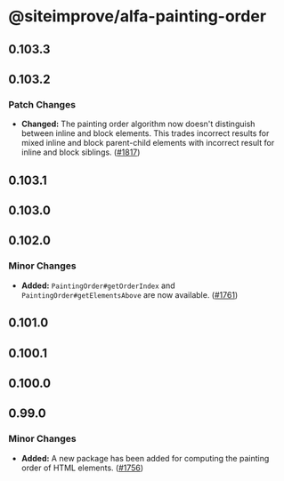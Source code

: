 # @siteimprove/alfa-painting-order

## 0.103.3

## 0.103.2

### Patch Changes

- **Changed:** The painting order algorithm now doesn't distinguish between inline and block elements. This trades incorrect results for mixed inline and block parent-child elements with incorrect result for inline and block siblings. ([#1817](https://github.com/Siteimprove/alfa/pull/1817))

## 0.103.1

## 0.103.0

## 0.102.0

### Minor Changes

- **Added:** `PaintingOrder#getOrderIndex` and `PaintingOrder#getElementsAbove` are now available. ([#1761](https://github.com/Siteimprove/alfa/pull/1761))

## 0.101.0

## 0.100.1

## 0.100.0

## 0.99.0

### Minor Changes

- **Added:** A new package has been added for computing the painting order of HTML elements. ([#1756](https://github.com/Siteimprove/alfa/pull/1756))
